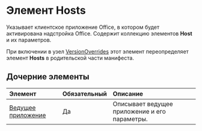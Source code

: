 # Элемент Hosts

Указывает клиентское приложение Office, в котором будет активирована надстройка Office. Содержит коллекцию элементов **Host** и их параметров. 

При включении в узел [VersionOverrides](./versionoverrides.md) этот элемент переопределяет элемент **Hosts** в родительской части манифеста. 

## Дочерние элементы

|  Элемент |  Обязательный  |  Описание  |
|:-----|:-----|:-----|
|  [Ведущее приложение](./host.md)    |  Да   |  Описывает ведущее приложение и его параметры. |
